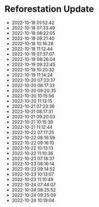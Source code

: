 # Reforestation Update

- 2022-10-18 01:52:42
- 2022-10-18 07:33:49
- 2022-10-18 08:22:05
- 2022-10-18 09:21:40
- 2022-10-18 10:16:28
- 2022-10-18 11:12:44
- 2022-10-19 07:37:07
- 2022-10-19 08:26:04
- 2022-10-19 09:22:45
- 2022-10-19 10:20:32
- 2022-10-19 11:14:24
- 2022-10-20 07:23:37
- 2022-10-20 08:17:33
- 2022-10-20 09:20:35
- 2022-10-20 10:15:56
- 2022-10-20 11:13:15
- 2022-10-21 07:23:36
- 2022-10-21 08:17:31
- 2022-10-21 09:20:03
- 2022-10-21 10:15:39
- 2022-10-21 11:12:44
- 2022-10-22 07:17:25
- 2022-10-22 08:16:59
- 2022-10-22 09:16:10
- 2022-10-22 10:13:13
- 2022-10-22 11:10:36
- 2022-10-23 07:18:37
- 2022-10-23 08:16:14
- 2022-10-23 09:14:52
- 2022-10-23 10:13:07
- 2022-10-23 11:10:49
- 2022-10-24 07:44:07
- 2022-10-24 08:25:52
- 2022-10-24 09:25:09
- 2022-10-24 10:19:04
